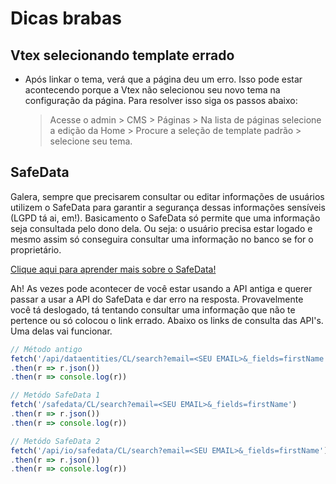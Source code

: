 # Dicas brabas

## Vtex selecionando template errado

* Após linkar o tema, verá que a página deu um erro. Isso pode estar acontecendo porque a Vtex não selecionou seu novo tema na configuração da página. Para resolver isso siga os passos abaixo:

    > Acesse o admin > CMS > Páginas > Na lista de páginas selecione a edição da Home > Procure a seleção de template padrão > selecione seu tema.


## SafeData
Galera, sempre que precisarem consultar ou editar informações de usuários utilizem o SafeData para garantir a segurança dessas informações sensíveis (LGPD tá ai, em!). Basicamento o SafeData só permite que uma informação seja consultada pelo dono dela. Ou seja: o usuário precisa estar logado e mesmo assim só conseguira consultar uma informação no banco se for o proprietário.

[Clique aqui para aprender mais sobre o SafeData!](https://developers.vtex.com/vtex-developer-docs/docs/vtex-safedata)

Ah! As vezes pode acontecer de você estar usando a API antiga e querer passar a usar a API do SafeData e dar erro na resposta. Provavelmente você tá deslogado, tá tentando consultar uma informação que não te pertence ou só colocou o link errado. Abaixo os links de consulta das API's. Uma delas vai funcionar.

```js
// Método antigo
fetch('/api/dataentities/CL/search?email=<SEU EMAIL>&_fields=firstName')
.then(r => r.json())
.then(r => console.log(r))

// Metódo SafeData 1
fetch('/safedata/CL/search?email=<SEU EMAIL>&_fields=firstName')
.then(r => r.json())
.then(r => console.log(r))

// Metódo SafeData 2
fetch('/api/io/safedata/CL/search?email=<SEU EMAIL>&_fields=firstName')
.then(r => r.json())
.then(r => console.log(r))
```
